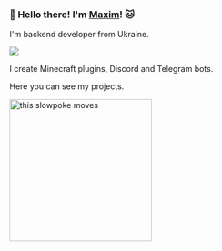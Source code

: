 <h3 align="left">👋 Hello there! I'm <a href="https://github.com/MaximUkraine">Maxim</a>! 🐱</h3>

<p>I'm backend developer from Ukraine.</p>
<a href="https://github.com/MaximUkraine">
    <img src="https://skillicons.dev/icons?i=github,java,kotlin,c"/>
  
</a>

<p></p>
<p>I create Minecraft plugins, Discord and Telegram bots.</p>
<p>Here you can see my projects.</p>
<img src="https://c.tenor.com/dR3GJkkQXQcAAAAd/tenor.gif" alt="this slowpoke moves"  width="250"/>

